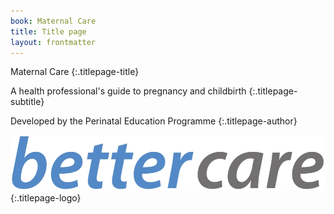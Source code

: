 ```yaml
---
book: Maternal Care
title: Title page
layout: frontmatter
---
```


Maternal Care
{:.titlepage-title}

A health professional's guide to pregnancy and childbirth
{:.titlepage-subtitle}

Developed by the Perinatal Education Programme
{:.titlepage-author}

![Bettercare logo](images/bettercare-logo.jpg){:.titlepage-logo}
